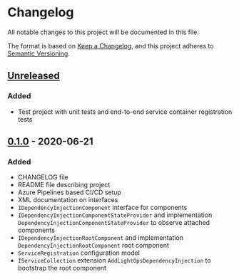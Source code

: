 # Changelog

All notable changes to this project will be documented in this file.

The format is based on [Keep a Changelog](https://keepachangelog.com/en/1.0.0/),
and this project adheres to [Semantic Versioning](https://semver.org/spec/v2.0.0.html).

## [Unreleased]

### Added

- Test project with unit tests and end-to-end service container registration tests

## [0.1.0] - 2020-06-21

### Added

- CHANGELOG file
- README file describing project
- Azure Pipelines based CI/CD setup
- XML documentation on interfaces
- `IDependencyInjectionComponent` interface for components
- `IDependencyInjectionComponentStateProvider` and implementation `DependencyInjectionComponentStateProvider` to observe attached components
- `IDependencyInjectionRootComponent` and implementation `DependencyInjectionRootComponent` root component
- `ServiceRegistration` configuration model
- `IServiceCollection` extension `AddLightOpsDependencyInjection` to bootstrap the root component

[unreleased]: https://github.com/SorenA/lightops-dependency-injection/compare/0.1.0...develop
[0.1.0]: https://github.com/SorenA/lightops-dependency-injection/tree/0.1.0

